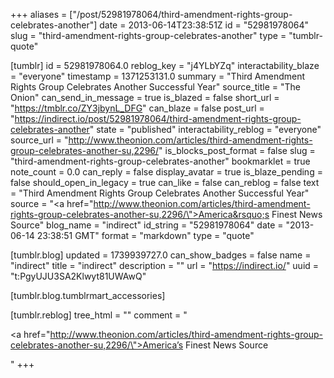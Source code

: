 +++
aliases = ["/post/52981978064/third-amendment-rights-group-celebrates-another"]
date = 2013-06-14T23:38:51Z
id = "52981978064"
slug = "third-amendment-rights-group-celebrates-another"
type = "tumblr-quote"

[tumblr]
id = 52981978064.0
reblog_key = "j4YLbYZq"
interactability_blaze = "everyone"
timestamp = 1371253131.0
summary = "Third Amendment Rights Group Celebrates Another Successful Year"
source_title = "The Onion"
can_send_in_message = true
is_blazed = false
short_url = "https://tmblr.co/ZY3jbynL_DFG"
can_blaze = false
post_url = "https://indirect.io/post/52981978064/third-amendment-rights-group-celebrates-another"
state = "published"
interactability_reblog = "everyone"
source_url = "http://www.theonion.com/articles/third-amendment-rights-group-celebrates-another-su,2296/"
is_blocks_post_format = false
slug = "third-amendment-rights-group-celebrates-another"
bookmarklet = true
note_count = 0.0
can_reply = false
display_avatar = true
is_blaze_pending = false
should_open_in_legacy = true
can_like = false
can_reblog = false
text = "Third Amendment Rights Group Celebrates Another Successful Year"
source = "<a href=\"http://www.theonion.com/articles/third-amendment-rights-group-celebrates-another-su,2296/\">America&rsquo;s Finest News Source</a>"
blog_name = "indirect"
id_string = "52981978064"
date = "2013-06-14 23:38:51 GMT"
format = "markdown"
type = "quote"

[tumblr.blog]
updated = 1739939727.0
can_show_badges = false
name = "indirect"
title = "indirect"
description = ""
url = "https://indirect.io/"
uuid = "t:PgyUJU3SA2Klwyt81UWAwQ"

[tumblr.blog.tumblrmart_accessories]

[tumblr.reblog]
tree_html = ""
comment = "<p><a href=\"http://www.theonion.com/articles/third-amendment-rights-group-celebrates-another-su,2296/\">America’s Finest News Source</a></p>"
+++
